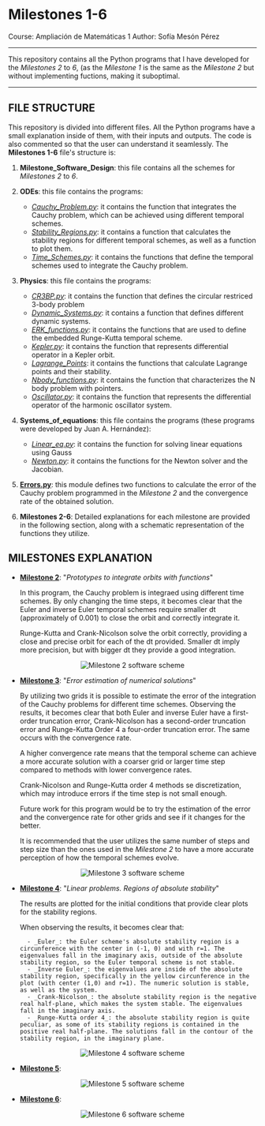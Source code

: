 # Milestones 1-6
Course: Ampliación de Matemáticas 1
Author: Sofía Mesón Pérez

---

This repository contains all the Python programs that I have developed for the  *Milestones 2* to *6*, (as the *Milestone 1* is the same as the *Milestone 2* but without implementing fuctions, making it suboptimal.

---
## FILE STRUCTURE

This repository is divided into different files. All the Python programs have a small explanation inside of them, with their inputs and outputs. The code is also commented so that the user can understand it seamlessly. The **Milestones 1-6** file's structure is:

1. **Milestone_Software_Design**: this file contains all the schemes for *Milestones 2* to *6*.
   
2. **ODEs**: this file contains the programs:
   - [*Cauchy_Problem.py*](ODEs/Cauchy_Problem.py): it contains the function that integrates the Cauchy problem, which can be achieved using different temporal schemes.
   - [*Stability_Regions.py*](ODEs/Stability_Regions.py): it contains a function that calculates the stability regions for different temporal schemes, as well as a function to plot them.
   - [*Time_Schemes.py*](ODEs/Time_Schemes.py): it contains the functions that define the temporal schemes used to integrate the Cauchy problem.

3. **Physics**: this file contains the programs:
   - [*CR3BP.py*](Physics/CR3BProblem.py): it contains the function that defines the circular restriced 3-body problem
   - [*Dynamic_Systems.py*](Physics/Dynamic_systems.py): it contains a function that defines different dynamic systems.
   - [*ERK_functions.py*](Physics/ERK_functions.py): it contains the functions that are used to define the embedded Runge-Kutta temporal scheme.
   - [*Kepler.py*](Physics/Kepler.py): it contains the function that represents differential operator in a Kepler orbit.
   - [*Lagrange_Points*](Physics/Lagrange_Points.py): it contains the functions that calculate Lagrange points and their stability.
   - [*Nbody_functions.py*](Physics/Nbody_functions.py): it contains the function that characterizes the N body problem with pointers.
   - [*Oscillator.py*](Physics/Oscillator.py): it contains the function that represents the  differential operator of the harmonic oscillator system.

4. **Systems_of_equations**: this file contains the programs (these programs were developed by Juan A. Hernández):
   - [*Linear_eq.py*](Systems_of_equations/Linear_eq.py): it contains the function for solving linear equations using Gauss
   - [*Newton.py*](Systems_of_equations/Newton.py): it contains the functions for the Newton solver and the Jacobian.
     
5. [**Errors.py**](Errors.py): this module defines two functions to calculate the error of the Cauchy problem programmed in the *Milestone 2* and the convergence rate of the obtained solution.

6. **Milestones 2-6**: Detailed explanations for each milestone are provided in the following section, along with a schematic representation of the functions they utilize.

## MILESTONES EXPLANATION

- [**Milestone 2**](Milestone_2.py): "_Prototypes to integrate orbits with functions_"
  
  In this program, the Cauchy problem is integraed using different time schemes. By only changing the time steps, it becomes clear that the Euler and inverse Euler temporal schemes require smaller dt (approximately of 0.001) to close the orbit and correctly integrate it.
  
  Runge-Kutta and Crank-Nicolson solve the orbit correctly, providing a close and precise orbit for each of the dt provided. Smaller dt imply more precision, but with bigger dt they provide a good integration.
  
 <p align="center">
  <img src="Milestone_Software_Design/Milestone_2_SD.jpg" alt="Milestone 2 software scheme">
</p>

- [**Milestone 3**](Milestone_3.py): "_Error estimation of numerical solutions_"

   By utilizing two grids it is possible to estimate the error of the integration of the Cauchy problems for different time schemes. Observing the results, it becomes clear that both Euler and inverse Euler have a first-order truncation error, Crank-Nicolson has a second-order truncation error and Runge-Kutta Order 4 a four-order truncation error. The same occurs with the convergence rate.

   A higher convergence rate means that the temporal scheme can achieve a more accurate solution with a coarser grid or larger time step compared to methods with lower convergence rates.

  Crank-Nicolson and Runge-Kutta order 4 methods se discretization, which may introduce errors if the time step is not small enough.

  Future work for this program would be to try the estimation of the error and the convergence rate for other grids and see if it changes for the better.

   It is recommended that the user utilizes the same number of steps and step size than the ones used in the *Milestone 2* to have a more accurate perception of how the temporal schemes evolve.
 <p align="center">
  <img src="Milestone_Software_Design/Milestone_3_SD.jpg" alt="Milestone 3 software scheme">
</p>

- [**Milestone 4**](Milestone_4.py): "*Linear problems. Regions of absolute stability*"

   The results are plotted for the initial conditions that provide clear plots for the stability regions.

     When observing the results, it becomes clear that:
  
        - _Euler_: the Euler scheme's absolute stability region is a circunference with the center in (-1, 0) and with r=1. The eigenvalues fall in the imaginary axis, outside of the absolute stability region, so the Euler temporal scheme is not stable.
        - _Inverse Euler_: the eigenvalues are inside of the absolute stability region, specifically in the yellow circunference in the plot (with center (1,0) and r=1). The numeric solution is stable, as well as the system.
        - _Crank-Nicolson_: the absolute stability region is the negative real half-plane, which makes the system stable. The eigenvalues fall in the imaginary axis.
        - _Runge-Kutta order 4_: the absolute stability region is quite peculiar, as some of its stability regions is contained in the positive real half-plane. The solutions fall in the contour of the stability region, in the imaginary plane.

 <p align="center">
  <img src="Milestone_Software_Design/Milestone_4_SD.jpg" alt="Milestone 4 software scheme">
</p>

- [**Milestone 5**](Milestone_5.py):
 <p align="center">
  <img src="Milestone_Software_Design/Milestone_5_SD.jpg" alt="Milestone 5 software scheme">
</p>

- [**Milestone 6**](Milestone_6.py):
 <p align="center">
  <img src="Milestone_Software_Design/Milestone_6_SD.jpg" alt="Milestone 6 software scheme">
</p>





